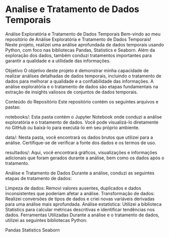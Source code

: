 # Analise e Tratamento de Dados Temporais


Análise Exploratória e Tratamento de Dados Temporais
Bem-vindo ao meu repositório de Análise Exploratória e Tratamento de Dados Temporais! Neste projeto, realizei uma análise aprofundada de dados temporais usando Python, com foco nas bibliotecas Pandas, Statistics e Seaborn. Além da exploração dos dados, também conduzi tratamentos importantes para garantir a qualidade e a utilidade das informações.

Objetivo
O objetivo deste projeto é demonstrar minha capacidade de realizar análises detalhadas de dados temporais, incluindo o tratamento de dados para melhorar a qualidade e a confiabilidade das informações. A análise exploratória e o tratamento de dados são etapas fundamentais na extração de insights valiosos de conjuntos de dados temporais.

Conteúdo do Repositório
Este repositório contém os seguintes arquivos e pastas:

notebooks/: Esta pasta contém o Jupyter Notebook onde conduzi a análise exploratória e o tratamento de dados. Você pode visualizá-lo diretamente no GitHub ou baixá-lo para executá-lo em seu próprio ambiente.

data/: Nesta pasta, você encontrará os dados brutos que utilizei para a análise. Certifique-se de verificar a fonte dos dados e os termos de uso.

resultados/: Aqui, você encontrará gráficos, visualizações e informações adicionais que foram gerados durante a análise, bem como os dados após o tratamento.

Análise e Tratamento de Dados
Durante a análise, conduzi as seguintes etapas de tratamento de dados:

Limpeza de dados: Removi valores ausentes, duplicados e dados inconsistentes que poderiam afetar a análise.
Transformação de dados: Realizei conversões de tipos de dados e criei novas variáveis derivadas para uma análise mais aprofundada.
Análise estatística: Utilizei a biblioteca Statistics para calcular métricas descritivas e identificar tendências nos dados.
Ferramentas Utilizadas
Durante a análise e o tratamento de dados, utilizei as seguintes bibliotecas Python:

Pandas
Statistics
Seaborn

